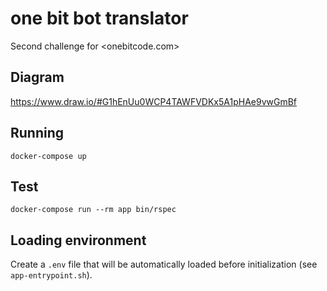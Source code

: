 # one bit bot translator

Second challenge for <onebitcode.com>

## Diagram

<https://www.draw.io/#G1hEnUu0WCP4TAWFVDKx5A1pHAe9vwGmBf>

## Running

```shell
docker-compose up
```

## Test

```shell
docker-compose run --rm app bin/rspec
```

## Loading environment

Create a `.env` file that will be automatically loaded
before initialization (see `app-entrypoint.sh`).
